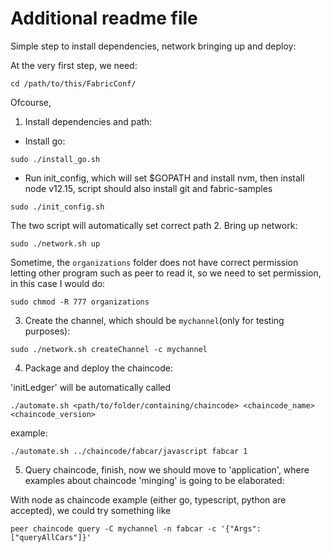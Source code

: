 # Additional readme file

Simple step to install dependencies, network bringing up and deploy:

At the very first step, we need:
```
cd /path/to/this/FabricConf/
``` 
Ofcourse,
1. Install dependencies and path:

- Install go: 
```
sudo ./install_go.sh
```

- Run init_config, which will set $GOPATH and install nvm, then install node v12.15, script should also install git and fabric-samples 
```
sudo ./init_config.sh
```

The two script will automatically set correct path
2. Bring up network:

```
sudo ./network.sh up
```

Sometime, the `organizations` folder does not have correct permission letting other program such as peer to read it, so we need to set permission, in this case I would do:
```
sudo chmod -R 777 organizations
```
3. Create the channel, which should be `mychannel`(only for testing purposes):

```
sudo ./network.sh createChannel -c mychannel
```
4. Package and deploy the chaincode:

'initLedger' will be automatically called
```
./automate.sh <path/to/folder/containing/chaincode> <chaincode_name> <chaincode_version>
```
example:

```
./automate.sh ../chaincode/fabcar/javascript fabcar 1
```


5. Query chaincode, finish, now we should move to 'application', where examples about chaincode 'minging' is going to be elaborated:

With node as chaincode example (either go, typescript, python are accepted), we could try something like

```
peer chaincode query -C mychannel -n fabcar -c '{"Args":["queryAllCars"]}'
```
